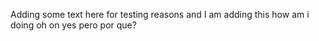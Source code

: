 Adding some text here for testing reasons
and I am adding this
how am i doing
oh on
yes
pero por que?
